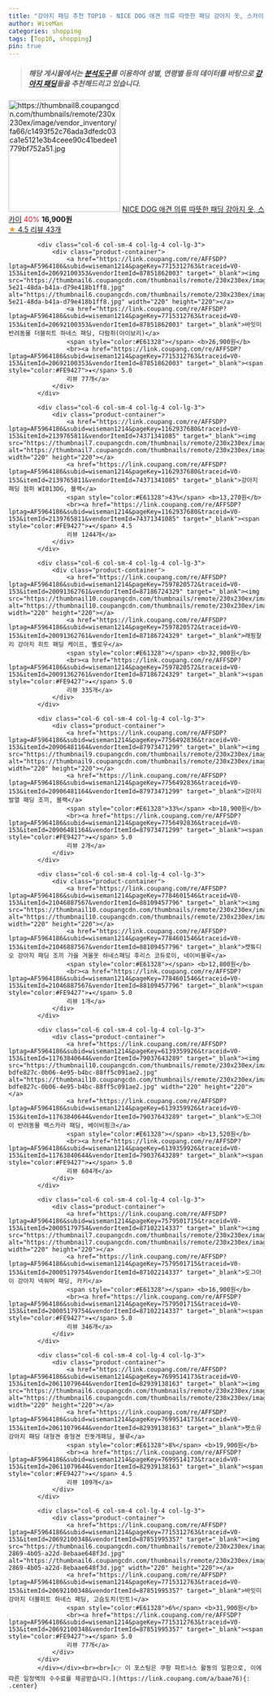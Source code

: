 ```yaml
---
title: "강아지 패딩 추천 TOP10 - NICE DOG 애견 의류 따뜻한 패딩 강아지 옷, 스카이"
author: WiseMan
categories: shopping
tags: [Top10, shopping]
pin: true
---
```


> ##### 해당 게시물에서는 [**분석도구**](https://itemscout.io/)를 이용하여 **성별**, **연령별** 등의 데이터를 바탕으로 [**강아지 패딩**](https://link.coupang.com/a/baae76)들을 추천해드리고 있습니다.
<div class="container"><div class="row">
            <div class="col-6 col-sm-4 col-lg-4 col-lg-3">
                <div class="product-container">
                    <a href="https://link.coupang.com/re/AFFSDP?lptag=AF5964186&subid=wiseman1214&pageKey=7764042838&traceid=V0-153&itemId=20943654932&vendorItemId=88009941172" target="_blank"><img src="https://thumbnail8.coupangcdn.com/thumbnails/remote/230x230ex/image/vendor_inventory/fa66/c1493f52c76ada3dfedc03ca1e5121e3b4ceee90c41bedee1779bf752a51.jpg" alt="https://thumbnail8.coupangcdn.com/thumbnails/remote/230x230ex/image/vendor_inventory/fa66/c1493f52c76ada3dfedc03ca1e5121e3b4ceee90c41bedee1779bf752a51.jpg" width="220" height="220"></a>
                    <a href="https://link.coupang.com/re/AFFSDP?lptag=AF5964186&subid=wiseman1214&pageKey=7764042838&traceid=V0-153&itemId=20943654932&vendorItemId=88009941172" target="_blank">NICE DOG 애견 의류 따뜻한 패딩 강아지 옷, 스카이</a>
                    <span style="color:#E61328">40%</span> <b>16,900원</b>
                    <br><a href="https://link.coupang.com/re/AFFSDP?lptag=AF5964186&subid=wiseman1214&pageKey=7764042838&traceid=V0-153&itemId=20943654932&vendorItemId=88009941172" target="_blank"><span style="color:#FE9427">★</span> 4.5
                    리뷰 43개</a>
                </div>
            </div>
            
            <div class="col-6 col-sm-4 col-lg-4 col-lg-3">
                <div class="product-container">
                    <a href="https://link.coupang.com/re/AFFSDP?lptag=AF5964186&subid=wiseman1214&pageKey=7715312763&traceid=V0-153&itemId=20692100353&vendorItemId=87851862003" target="_blank"><img src="https://thumbnail6.coupangcdn.com/thumbnails/remote/230x230ex/image/retail/images/2023/11/22/9/7/f0dcb838-5e21-48da-b41a-d79e418b1ff8.jpg" alt="https://thumbnail6.coupangcdn.com/thumbnails/remote/230x230ex/image/retail/images/2023/11/22/9/7/f0dcb838-5e21-48da-b41a-d79e418b1ff8.jpg" width="220" height="220"></a>
                    <a href="https://link.coupang.com/re/AFFSDP?lptag=AF5964186&subid=wiseman1214&pageKey=7715312763&traceid=V0-153&itemId=20692100353&vendorItemId=87851862003" target="_blank">바잇미 반려동물 더블히트 하네스 패딩, 다람쥐(아이보리)</a>
                    <span style="color:#E61328"></span> <b>26,900원</b>
                    <br><a href="https://link.coupang.com/re/AFFSDP?lptag=AF5964186&subid=wiseman1214&pageKey=7715312763&traceid=V0-153&itemId=20692100353&vendorItemId=87851862003" target="_blank"><span style="color:#FE9427">★</span> 5.0
                    리뷰 77개</a>
                </div>
            </div>
            
            <div class="col-6 col-sm-4 col-lg-4 col-lg-3">
                <div class="product-container">
                    <a href="https://link.coupang.com/re/AFFSDP?lptag=AF5964186&subid=wiseman1214&pageKey=1162937680&traceid=V0-153&itemId=2139765811&vendorItemId=74371341085" target="_blank"><img src="https://thumbnail7.coupangcdn.com/thumbnails/remote/230x230ex/image/rs_quotation_api/wdfwfltx/d512a1f694d045438e7863d94fc92497.jpg" alt="https://thumbnail7.coupangcdn.com/thumbnails/remote/230x230ex/image/rs_quotation_api/wdfwfltx/d512a1f694d045438e7863d94fc92497.jpg" width="220" height="220"></a>
                    <a href="https://link.coupang.com/re/AFFSDP?lptag=AF5964186&subid=wiseman1214&pageKey=1162937680&traceid=V0-153&itemId=2139765811&vendorItemId=74371341085" target="_blank">강아지 패딩 점퍼 WI013DG, 블랙</a>
                    <span style="color:#E61328">43%</span> <b>13,270원</b>
                    <br><a href="https://link.coupang.com/re/AFFSDP?lptag=AF5964186&subid=wiseman1214&pageKey=1162937680&traceid=V0-153&itemId=2139765811&vendorItemId=74371341085" target="_blank"><span style="color:#FE9427">★</span> 4.5
                    리뷰 1244개</a>
                </div>
            </div>
            
            <div class="col-6 col-sm-4 col-lg-4 col-lg-3">
                <div class="product-container">
                    <a href="https://link.coupang.com/re/AFFSDP?lptag=AF5964186&subid=wiseman1214&pageKey=7597820572&traceid=V0-153&itemId=20091362761&vendorItemId=87186724329" target="_blank"><img src="https://thumbnail10.coupangcdn.com/thumbnails/remote/230x230ex/image/rs_quotation_api/pakjlrti/196c77adbec14b58b9fb0222b42af37a.jpg" alt="https://thumbnail10.coupangcdn.com/thumbnails/remote/230x230ex/image/rs_quotation_api/pakjlrti/196c77adbec14b58b9fb0222b42af37a.jpg" width="220" height="220"></a>
                    <a href="https://link.coupang.com/re/AFFSDP?lptag=AF5964186&subid=wiseman1214&pageKey=7597820572&traceid=V0-153&itemId=20091362761&vendorItemId=87186724329" target="_blank">래핑찰리 강아지 히트 패딩 케이프, 옐로우</a>
                    <span style="color:#E61328"></span> <b>32,900원</b>
                    <br><a href="https://link.coupang.com/re/AFFSDP?lptag=AF5964186&subid=wiseman1214&pageKey=7597820572&traceid=V0-153&itemId=20091362761&vendorItemId=87186724329" target="_blank"><span style="color:#FE9427">★</span> 5.0
                    리뷰 335개</a>
                </div>
            </div>
            
            <div class="col-6 col-sm-4 col-lg-4 col-lg-3">
                <div class="product-container">
                    <a href="https://link.coupang.com/re/AFFSDP?lptag=AF5964186&subid=wiseman1214&pageKey=7756492836&traceid=V0-153&itemId=20906481164&vendorItemId=87973471299" target="_blank"><img src="https://thumbnail9.coupangcdn.com/thumbnails/remote/230x230ex/image/vendor_inventory/6d6b/91ea65183f12e350f283c32f5964ce111b4c8b252209b4ab4d6e68a78d39.JPG" alt="https://thumbnail9.coupangcdn.com/thumbnails/remote/230x230ex/image/vendor_inventory/6d6b/91ea65183f12e350f283c32f5964ce111b4c8b252209b4ab4d6e68a78d39.JPG" width="220" height="220"></a>
                    <a href="https://link.coupang.com/re/AFFSDP?lptag=AF5964186&subid=wiseman1214&pageKey=7756492836&traceid=V0-153&itemId=20906481164&vendorItemId=87973471299" target="_blank">강아지 발열 패딩 조끼, 블랙</a>
                    <span style="color:#E61328">33%</span> <b>18,900원</b>
                    <br><a href="https://link.coupang.com/re/AFFSDP?lptag=AF5964186&subid=wiseman1214&pageKey=7756492836&traceid=V0-153&itemId=20906481164&vendorItemId=87973471299" target="_blank"><span style="color:#FE9427">★</span> 5.0
                    리뷰 2개</a>
                </div>
            </div>
            
            <div class="col-6 col-sm-4 col-lg-4 col-lg-3">
                <div class="product-container">
                    <a href="https://link.coupang.com/re/AFFSDP?lptag=AF5964186&subid=wiseman1214&pageKey=7784601546&traceid=V0-153&itemId=21046887567&vendorItemId=88109457796" target="_blank"><img src="https://thumbnail10.coupangcdn.com/thumbnails/remote/230x230ex/image/vendor_inventory/4913/110b9ff42197712abb05dcce6c09d9650428aa1efa475e5276ff96e4cfcc.jpeg" alt="https://thumbnail10.coupangcdn.com/thumbnails/remote/230x230ex/image/vendor_inventory/4913/110b9ff42197712abb05dcce6c09d9650428aa1efa475e5276ff96e4cfcc.jpeg" width="220" height="220"></a>
                    <a href="https://link.coupang.com/re/AFFSDP?lptag=AF5964186&subid=wiseman1214&pageKey=7784601546&traceid=V0-153&itemId=21046887567&vendorItemId=88109457796" target="_blank">캣튜디오 강아지 패딩 조끼 가을 겨울옷 하네스패딩 후리스 코듀로이, 네이비블루</a>
                    <span style="color:#E61328"></span> <b>12,800원</b>
                    <br><a href="https://link.coupang.com/re/AFFSDP?lptag=AF5964186&subid=wiseman1214&pageKey=7784601546&traceid=V0-153&itemId=21046887567&vendorItemId=88109457796" target="_blank"><span style="color:#FE9427">★</span> 5.0
                    리뷰 1개</a>
                </div>
            </div>
            
            <div class="col-6 col-sm-4 col-lg-4 col-lg-3">
                <div class="product-container">
                    <a href="https://link.coupang.com/re/AFFSDP?lptag=AF5964186&subid=wiseman1214&pageKey=6139359926&traceid=V0-153&itemId=11763840644&vendorItemId=79037643289" target="_blank"><img src="https://thumbnail10.coupangcdn.com/thumbnails/remote/230x230ex/image/retail/images/1939279153566637-bdfe827c-0b06-4e95-b4bc-88ff5c091ae2.jpg" alt="https://thumbnail10.coupangcdn.com/thumbnails/remote/230x230ex/image/retail/images/1939279153566637-bdfe827c-0b06-4e95-b4bc-88ff5c091ae2.jpg" width="220" height="220"></a>
                    <a href="https://link.coupang.com/re/AFFSDP?lptag=AF5964186&subid=wiseman1214&pageKey=6139359926&traceid=V0-153&itemId=11763840644&vendorItemId=79037643289" target="_blank">도그아이 반려동물 렉스카라 패딩, 베이비핑크</a>
                    <span style="color:#E61328"></span> <b>13,520원</b>
                    <br><a href="https://link.coupang.com/re/AFFSDP?lptag=AF5964186&subid=wiseman1214&pageKey=6139359926&traceid=V0-153&itemId=11763840644&vendorItemId=79037643289" target="_blank"><span style="color:#FE9427">★</span> 5.0
                    리뷰 604개</a>
                </div>
            </div>
            
            <div class="col-6 col-sm-4 col-lg-4 col-lg-3">
                <div class="product-container">
                    <a href="https://link.coupang.com/re/AFFSDP?lptag=AF5964186&subid=wiseman1214&pageKey=7579501715&traceid=V0-153&itemId=20005179754&vendorItemId=87102214337" target="_blank"><img src="https://thumbnail7.coupangcdn.com/thumbnails/remote/230x230ex/image/rs_quotation_api/f88gdcag/0498c58e54404deca398e981b8a57d1c.jpg" alt="https://thumbnail7.coupangcdn.com/thumbnails/remote/230x230ex/image/rs_quotation_api/f88gdcag/0498c58e54404deca398e981b8a57d1c.jpg" width="220" height="220"></a>
                    <a href="https://link.coupang.com/re/AFFSDP?lptag=AF5964186&subid=wiseman1214&pageKey=7579501715&traceid=V0-153&itemId=20005179754&vendorItemId=87102214337" target="_blank">도그아이 강아지 넥워머 패딩, 카키</a>
                    <span style="color:#E61328"></span> <b>16,900원</b>
                    <br><a href="https://link.coupang.com/re/AFFSDP?lptag=AF5964186&subid=wiseman1214&pageKey=7579501715&traceid=V0-153&itemId=20005179754&vendorItemId=87102214337" target="_blank"><span style="color:#FE9427">★</span> 5.0
                    리뷰 346개</a>
                </div>
            </div>
            
            <div class="col-6 col-sm-4 col-lg-4 col-lg-3">
                <div class="product-container">
                    <a href="https://link.coupang.com/re/AFFSDP?lptag=AF5964186&subid=wiseman1214&pageKey=7699514173&traceid=V0-153&itemId=20611079644&vendorItemId=82939138163" target="_blank"><img src="https://thumbnail6.coupangcdn.com/thumbnails/remote/230x230ex/image/vendor_inventory/478a/8ab57a56b8282a352c58950173c9c22a55390e26309221d8b548357fcffa.png" alt="https://thumbnail6.coupangcdn.com/thumbnails/remote/230x230ex/image/vendor_inventory/478a/8ab57a56b8282a352c58950173c9c22a55390e26309221d8b548357fcffa.png" width="220" height="220"></a>
                    <a href="https://link.coupang.com/re/AFFSDP?lptag=AF5964186&subid=wiseman1214&pageKey=7699514173&traceid=V0-153&itemId=20611079644&vendorItemId=82939138163" target="_blank">펫소유 강아지 패딩 대형견 중형견 진돗개패딩, 블루</a>
                    <span style="color:#E61328">8%</span> <b>19,900원</b>
                    <br><a href="https://link.coupang.com/re/AFFSDP?lptag=AF5964186&subid=wiseman1214&pageKey=7699514173&traceid=V0-153&itemId=20611079644&vendorItemId=82939138163" target="_blank"><span style="color:#FE9427">★</span> 4.5
                    리뷰 109개</a>
                </div>
            </div>
            
            <div class="col-6 col-sm-4 col-lg-4 col-lg-3">
                <div class="product-container">
                    <a href="https://link.coupang.com/re/AFFSDP?lptag=AF5964186&subid=wiseman1214&pageKey=7715312763&traceid=V0-153&itemId=20692100348&vendorItemId=87851995357" target="_blank"><img src="https://thumbnail6.coupangcdn.com/thumbnails/remote/230x230ex/image/retail/images/2023/11/22/9/4/d21f2d53-2869-4b05-a22d-8ebaae648f3d.jpg" alt="https://thumbnail6.coupangcdn.com/thumbnails/remote/230x230ex/image/retail/images/2023/11/22/9/4/d21f2d53-2869-4b05-a22d-8ebaae648f3d.jpg" width="220" height="220"></a>
                    <a href="https://link.coupang.com/re/AFFSDP?lptag=AF5964186&subid=wiseman1214&pageKey=7715312763&traceid=V0-153&itemId=20692100348&vendorItemId=87851995357" target="_blank">바잇미 강아지 더블히트 하네스 패딩, 고슴도치(민트)</a>
                    <span style="color:#E61328">6%</span> <b>31,900원</b>
                    <br><a href="https://link.coupang.com/re/AFFSDP?lptag=AF5964186&subid=wiseman1214&pageKey=7715312763&traceid=V0-153&itemId=20692100348&vendorItemId=87851995357" target="_blank"><span style="color:#FE9427">★</span> 5.0
                    리뷰 77개</a>
                </div>
            </div>
            </div></div><br><br>[👉 이 포스팅은 쿠팡 파트너스 활동의 일환으로, 이에 따른 일정액의 수수료를 제공받습니다.](https://link.coupang.com/a/baae76){: .center}
